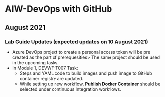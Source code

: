 # AIW-DevOps with GitHub
## August 2021
### Lab Guide Updates (expected updates on 10 August 2021)

* Azure DevOps project to create a personal access token will be pre created as the part of prerequesities> The same project should be used in the upcoming tasks.
* In Module 1, DEVWF-T007 Task:
  -  Steps and YAML code to build images and push image to GitHub container registry are updated.
  -  While setting up new workflow, **Publish Docker Container** should be selected under continuous Integration workflows.
